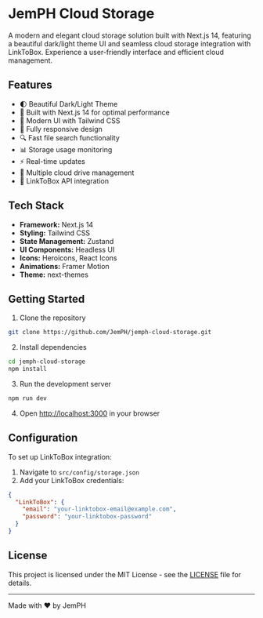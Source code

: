 # JemPH Cloud Storage

A modern and elegant cloud storage solution built with Next.js 14, featuring a beautiful dark/light theme UI and seamless cloud storage integration with LinkToBox. Experience a user-friendly interface and efficient cloud management.

## Features

- 🌓 Beautiful Dark/Light Theme
- 💨 Built with Next.js 14 for optimal performance
- 🎨 Modern UI with Tailwind CSS
- 📱 Fully responsive design
- 🔍 Fast file search functionality
- 📊 Storage usage monitoring
- ⚡ Real-time updates
- 🔄 Multiple cloud drive management
- 🔗 LinkToBox API integration

## Tech Stack

- **Framework:** Next.js 14
- **Styling:** Tailwind CSS
- **State Management:** Zustand
- **UI Components:** Headless UI
- **Icons:** Heroicons, React Icons
- **Animations:** Framer Motion
- **Theme:** next-themes

## Getting Started

1. Clone the repository
```bash
git clone https://github.com/JemPH/jemph-cloud-storage.git
```

2. Install dependencies
```bash
cd jemph-cloud-storage
npm install
```

3. Run the development server
```bash
npm run dev
```

4. Open [http://localhost:3000](http://localhost:3000) in your browser

## Configuration

To set up LinkToBox integration:
1. Navigate to `src/config/storage.json`
2. Add your LinkToBox credentials:
```json
{
  "LinkToBox": {
    "email": "your-linktobox-email@example.com",
    "password": "your-linktobox-password"
  }
}
```

## License

This project is licensed under the MIT License - see the [LICENSE](LICENSE) file for details.

---
Made with ❤️ by JemPH